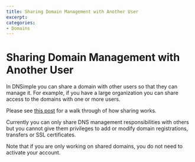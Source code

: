 ```yaml
---
title: Sharing Domain Management with Another User
excerpt: 
categories:
- Domains
---
```


# Sharing Domain Management with Another User

In DNSimple you can share a domain with other users so that they can manage it. For example, if you have a large organization you can share access to the domains with one or more users.

Please see [this post](http://blog.dnsimple.com/2011/02/sharing-domain-management-responsibilities/) for a walk through of how sharing works.

Currently you can only share DNS management responsibilities with others but you cannot give them privileges to add or modify domain registrations, transfers or SSL certificates.

Note that if you are only working on shared domains, you do not need to activate your account. 
